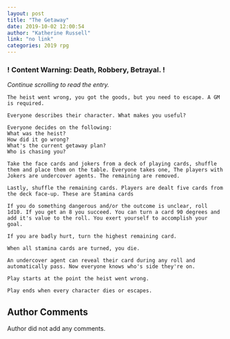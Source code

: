 ```yaml
---
layout: post
title: "The Getaway"
date: 2019-10-02 12:00:54
author: "Katherine Russell"
link: "no link"
categories: 2019 rpg
---
```

<div id="warning"><div id="content"><h3><strong>! Content Warning: Death, Robbery, Betrayal. !</strong></h3><i>Continue scrolling to read the entry.</i></div></div>
 
```
The heist went wrong, you got the goods, but you need to escape. A GM is required.

Everyone describes their character. What makes you useful?

Everyone decides on the following: 
What was the heist? 
How did it go wrong? 
What's the current getaway plan? 
Who is chasing you?

Take the face cards and jokers from a deck of playing cards, shuffle them and place them on the table. Everyone takes one, The players with Jokers are undercover agents. The remaining are removed.

Lastly, shuffle the remaining cards. Players are dealt five cards from the deck face-up. These are Stamina cards

If you do something dangerous and/or the outcome is unclear, roll 1d10. If you get an 8 you succeed. You can turn a card 90 degrees and add it's value to the roll. You exert yourself to accomplish your goal.

If you are badly hurt, turn the highest remaining card.

When all stamina cards are turned, you die.

An undercover agent can reveal their card during any roll and automatically pass. Now everyone knows who's side they're on.

Play starts at the point the heist went wrong.

Play ends when every character dies or escapes.
```
## Author Comments
Author did not add any comments.
